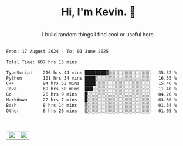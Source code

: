 <!--
**kevin-pek/kevin-pek** is a ✨ _special_ ✨ repository because its `README.md` (this file) appears on your GitHub profile.

Here are some ideas to get you started:

- 🔭 I’m currently working on ...
- 🌱 I’m currently learning ...
- 👯 I’m looking to collaborate on ...
- 🤔 I’m looking for help with ...
- 💬 Ask me about ...
- 📫 How to reach me: ...
- 😄 Pronouns: ...
- ⚡ Fun fact: ...
-->
<div align="center">
  <h1>Hi, I'm Kevin. 👋</h1>
  <br />
  I build random things I find cool or useful here.
</div>
<br />
<!--START_SECTION:waka-->

```txt
From: 17 August 2024 - To: 01 June 2025

Total Time: 607 hrs 15 mins

TypeScript    216 hrs 44 mins ████████▓░░░░░░░░░░░░░░░░   35.32 %
Python        101 hrs 34 mins ████░░░░░░░░░░░░░░░░░░░░░   16.55 %
C++           94 hrs 52 mins  ████░░░░░░░░░░░░░░░░░░░░░   15.46 %
Java          69 hrs 58 mins  ███░░░░░░░░░░░░░░░░░░░░░░   11.40 %
Go            26 hrs 9 mins   █░░░░░░░░░░░░░░░░░░░░░░░░   04.26 %
Markdown      22 hrs 7 mins   █░░░░░░░░░░░░░░░░░░░░░░░░   03.60 %
Bash          8 hrs 14 mins   ▒░░░░░░░░░░░░░░░░░░░░░░░░   01.34 %
Other         6 hrs 26 mins   ▒░░░░░░░░░░░░░░░░░░░░░░░░   01.05 %
```

<!--END_SECTION:waka-->
<br />
<table width="100%">
  <tr>
    <td align="left" width="50%">
      <img src="https://github-readme-stats-kevin-pek.vercel.app/api?username=kevin-pek&include_all_commits=true&count_private=true&theme=rose_pine" />
    </td>
    <td align="right" width="50%">
      <img src="https://github-readme-stats-kevin-pek.vercel.app/api/top-langs?username=kevin-pek&langs_count=10&hide_progress=true&theme=rose_pine" />
    </td>
  </tr>
</table>

